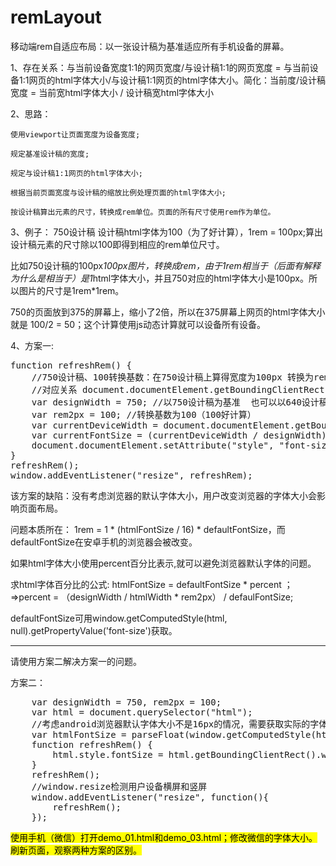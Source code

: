 # remLayout
移动端rem自适应布局：以一张设计稿为基准适应所有手机设备的屏幕。

1、存在关系：与当前设备宽度1:1的网页宽度/与设计稿1:1的网页宽度 = 与当前设备1:1网页的html字体大小/与设计稿1:1网页的html字体大小。简化：当前度/设计稿宽度 = 当前宽html字体大小 / 设计稿宽html字体大小

2、思路：

	使用viewport让页面宽度为设备宽度;
	
	规定基准设计稿的宽度;
	
	规定与设计稿1:1网页的html字体大小;
	
	根据当前页面宽度与设计稿的缩放比例处理页面的html字体大小;
	
	按设计稿算出元素的尺寸，转换成rem单位。页面的所有尺寸使用rem作为单位。

3、例子： 750设计稿 设计稿html字体为100（为了好计算），1rem = 100px;算出设计稿元素的尺寸除以100即得到相应的rem单位尺寸。

比如750设计稿的100px*100px图片，转换成rem，由于1rem相当于（后面有解释为什么是相当于）是1*html字体大小，并且750对应的html字体大小是100px。所以图片的尺寸是1rem*1rem。

750的页面放到375的屏幕上，缩小了2倍，所以在375屏幕上网页的html字体大小就是 100/2 = 50；这个计算使用js动态计算就可以设备所有设备。

4、方案一:

<pre>
function refreshRem() {
	//750设计稿、100转换基数：在750设计稿上算得宽度为100px 转换为rem 即 1rem
	//对应关系 document.documentElement.getBoundingClientRect().width/750 = x/100，x为当前屏幕对应的字体大小
	var designWidth = 750; //以750设计稿为基准  也可以以640设计稿为基准
	var rem2px = 100; //转换基数为100（100好计算）
	var currentDeviceWidth = document.documentElement.getBoundingClientRect().width;
	var currentFontSize = (currentDeviceWidth / designWidth) * rem2px;
	document.documentElement.setAttribute("style", "font-size:" + currentFontSize + "px;");
}
refreshRem();
window.addEventListener("resize", refreshRem);
</pre>

该方案的缺陷：没有考虑浏览器的默认字体大小，用户改变浏览器的字体大小会影响页面布局。

问题本质所在： 1rem = 1 * (htmlFontSize / 16) * defaultFontSize，而defaultFontSize在安卓手机的浏览器会被改变。

如果html字体大小使用percent百分比表示,就可以避免浏览器默认字体的问题。 

求html字体百分比的公式: htmlFontSize = defaultFontSize * percent ；=>percent = （designWidth / htmlWidth * rem2px） / defaulFontSize;

defaultFontSize可用window.getComputedStyle(html, null).getPropertyValue('font-size')获取。
<hr />
请使用方案二解决方案一的问题。

方案二：
<pre>
	var designWidth = 750, rem2px = 100;
	var html = document.querySelector("html");
	//考虑android浏览器默认字体大小不是16px的情况，需要获取实际的字体大小
	var htmlFontSize = parseFloat(window.getComputedStyle(html, null).getPropertyValue('font-size'));
	function refreshRem() {
		html.style.fontSize = html.getBoundingClientRect().width / designWidth * rem2px / htmlFontSize * 100 + '%';
	}
	refreshRem();
	//window.resize检测用户设备横屏和竖屏
	window.addEventListener("resize", function(){
		refreshRem();
	});
</pre>

<mark>使用手机（微信）打开demo_01.html和demo_03.html；修改微信的字体大小。刷新页面，观察两种方案的区别。</mark>
	
